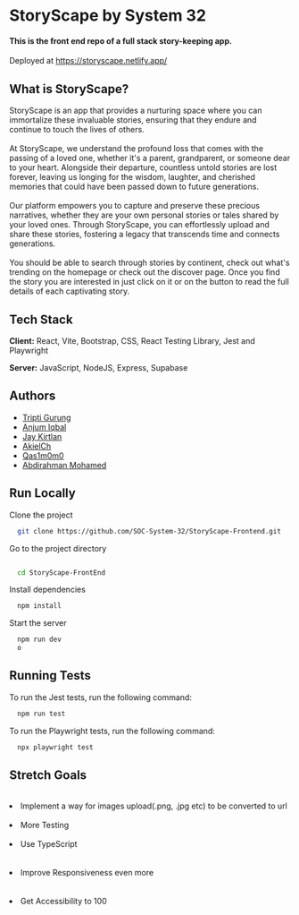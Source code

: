 # StoryScape by System 32
#### This is the front end repo of a full stack story-keeping app.


Deployed at https://storyscape.netlify.app/

## What is StoryScape?

StoryScape is an app that provides a nurturing space where you can immortalize these invaluable stories, ensuring that they endure and continue to touch the lives of others.
<br /><br />
At StoryScape, we understand the profound loss that comes with the passing of a loved one, whether it's a parent, grandparent, or someone dear to your heart. Alongside their departure, countless untold stories are lost forever, leaving us longing for the wisdom, laughter, and cherished memories that could have been passed down to future generations.
<br /><br />
Our platform empowers you to capture and preserve these precious narratives, whether they are your own personal stories or tales shared by your loved ones. Through StoryScape, you can effortlessly upload and share these stories, fostering a legacy that transcends time and connects generations.
<br /><br />
You should be able to search through stories by continent, check out what's trending on the homepage or check out the discover page. Once you find the story you are interested in just click on it or on the button to read the full details of each captivating story.

## Tech Stack

**Client:**  React, Vite, Bootstrap, CSS, React Testing Library, Jest and Playwright

**Server:** JavaScript, NodeJS, Express, Supabase

## Authors

- [Tripti Gurung](https://github.com/Trip25)
- [Anjum Iqbal](https://github.com/anjiqbal)
- [Jay Kirtlan](https://github.com/JayKirt)
- [AkielCh](https://github.com/AkielCh)
- [Qas1m0m0](https://github.com/Qas1m0m0)
- [Abdirahman Mohamed](https://github.com/Abdirahmanmo10)

## Run Locally

Clone the project

```bash
  git clone https://github.com/SOC-System-32/StoryScape-Frontend.git
```

Go to the project directory

```bash

  cd StoryScape-FrontEnd
```

Install dependencies

```bash
  npm install
```

Start the server

```bash
  npm run dev
  o
```


## Running Tests

To run the Jest tests, run the following command:

```bash
  npm run test
```

To run the Playwright tests, run the following command:

```bash
  npx playwright test 
```


## Stretch Goals
<br>
<li>Implement a way for images upload(.png, .jpg etc) to be converted to url </li>
<br>
<li> More Testing </li>
<br>
<li> Use TypeScript </li>
<br>
<br>
<li> Improve Responsiveness even more </li>
<br>
<br>
<li> Get Accessibility to 100 </li>
<br>
</ul>
